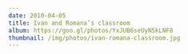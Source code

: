 ```yaml
---
date: 2010-04-05
title: Ivan and Romana’s classroom
album: https://goo.gl/photos/YxJUB6seUyN5kLNF8
thumbnail: /img/photos/ivan-romana-classroom.jpg
---
```

